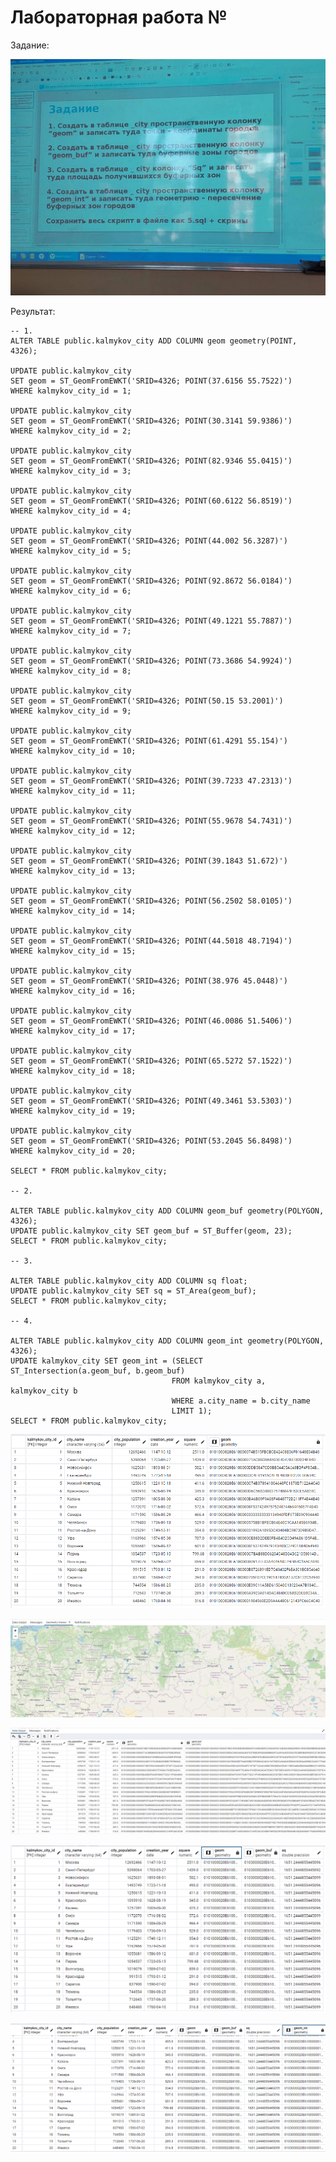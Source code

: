 # Лабораторная работа №

Задание:

![Задание](./images/task5.jpg)

Результат:

    -- 1. 
    ALTER TABLE public.kalmykov_city ADD COLUMN geom geometry(POINT, 4326);

    UPDATE public.kalmykov_city
    SET geom = ST_GeomFromEWKT('SRID=4326; POINT(37.6156 55.7522)')
    WHERE kalmykov_city_id = 1;

    UPDATE public.kalmykov_city
    SET geom = ST_GeomFromEWKT('SRID=4326; POINT(30.3141 59.9386)')
    WHERE kalmykov_city_id = 2;

    UPDATE public.kalmykov_city
    SET geom = ST_GeomFromEWKT('SRID=4326; POINT(82.9346 55.0415)')
    WHERE kalmykov_city_id = 3;

    UPDATE public.kalmykov_city
    SET geom = ST_GeomFromEWKT('SRID=4326; POINT(60.6122 56.8519)')
    WHERE kalmykov_city_id = 4;

    UPDATE public.kalmykov_city
    SET geom = ST_GeomFromEWKT('SRID=4326; POINT(44.002 56.3287)')
    WHERE kalmykov_city_id = 5;

    UPDATE public.kalmykov_city
    SET geom = ST_GeomFromEWKT('SRID=4326; POINT(92.8672 56.0184)')
    WHERE kalmykov_city_id = 6;

    UPDATE public.kalmykov_city
    SET geom = ST_GeomFromEWKT('SRID=4326; POINT(49.1221 55.7887)')
    WHERE kalmykov_city_id = 7;

    UPDATE public.kalmykov_city
    SET geom = ST_GeomFromEWKT('SRID=4326; POINT(73.3686 54.9924)')
    WHERE kalmykov_city_id = 8;

    UPDATE public.kalmykov_city
    SET geom = ST_GeomFromEWKT('SRID=4326; POINT(50.15 53.2001)')
    WHERE kalmykov_city_id = 9;

    UPDATE public.kalmykov_city
    SET geom = ST_GeomFromEWKT('SRID=4326; POINT(61.4291 55.154)')
    WHERE kalmykov_city_id = 10;

    UPDATE public.kalmykov_city
    SET geom = ST_GeomFromEWKT('SRID=4326; POINT(39.7233 47.2313)')
    WHERE kalmykov_city_id = 11;

    UPDATE public.kalmykov_city
    SET geom = ST_GeomFromEWKT('SRID=4326; POINT(55.9678 54.7431)')
    WHERE kalmykov_city_id = 12;

    UPDATE public.kalmykov_city
    SET geom = ST_GeomFromEWKT('SRID=4326; POINT(39.1843 51.672)')
    WHERE kalmykov_city_id = 13;

    UPDATE public.kalmykov_city
    SET geom = ST_GeomFromEWKT('SRID=4326; POINT(56.2502 58.0105)')
    WHERE kalmykov_city_id = 14;

    UPDATE public.kalmykov_city
    SET geom = ST_GeomFromEWKT('SRID=4326; POINT(44.5018 48.7194)')
    WHERE kalmykov_city_id = 15;

    UPDATE public.kalmykov_city
    SET geom = ST_GeomFromEWKT('SRID=4326; POINT(38.976 45.0448)')
    WHERE kalmykov_city_id = 16;

    UPDATE public.kalmykov_city
    SET geom = ST_GeomFromEWKT('SRID=4326; POINT(46.0086 51.5406)')
    WHERE kalmykov_city_id = 17;

    UPDATE public.kalmykov_city
    SET geom = ST_GeomFromEWKT('SRID=4326; POINT(65.5272 57.1522)')
    WHERE kalmykov_city_id = 18;

    UPDATE public.kalmykov_city
    SET geom = ST_GeomFromEWKT('SRID=4326; POINT(49.3461 53.5303)')
    WHERE kalmykov_city_id = 19;

    UPDATE public.kalmykov_city
    SET geom = ST_GeomFromEWKT('SRID=4326; POINT(53.2045 56.8498)')
    WHERE kalmykov_city_id = 20;

    SELECT * FROM public.kalmykov_city;

    -- 2. 

    ALTER TABLE public.kalmykov_city ADD COLUMN geom_buf geometry(POLYGON, 4326);
    UPDATE public.kalmykov_city SET geom_buf = ST_Buffer(geom, 23);
    SELECT * FROM public.kalmykov_city;

    -- 3. 

    ALTER TABLE public.kalmykov_city ADD COLUMN sq float;
    UPDATE public.kalmykov_city SET sq = ST_Area(geom_buf);
    SELECT * FROM public.kalmykov_city;

    -- 4.

    ALTER TABLE public.kalmykov_city ADD COLUMN geom_int geometry(POLYGON, 4326);
    UPDATE kalmykov_city SET geom_int = (SELECT ST_Intersection(a.geom_buf, b.geom_buf) 
                                        FROM kalmykov_city a, kalmykov_city b 
                                        WHERE a.city_name = b.city_name
                                        LIMIT 1);
    SELECT * FROM public.kalmykov_city;


![](./images/geom.png)

![](./images/map.png)

![](./images/geom_buf.png)

![](./images/sq.png)

![](./images/geom_int.png)